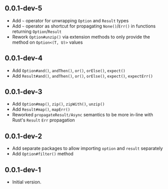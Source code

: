 ## 0.0.1-dev-5

- Add `~` operator for unwrapping `Option` and `Result` types
- Add `~` operator as shortcut for propagating `None()`/`Err()` in functions returning `Option`/`Result`
- Rework `Option#unzip()` via extension methods to only provide the method on `Option<(T, U)>` values

## 0.0.1-dev-4

- Add `Option#and()`, `andThen()`, `or()`, `orElse()`, `expect()`
- Add `Result#and()`, `andThen()`, `or()`, `orElse()`, `expect()`, `expectErr()`

## 0.0.1-dev-3

- Add `Option#map()`, `zip()`, `zipWith()`, `unzip()`
- Add `Result#map()`, `mapErr()`
- Reworked `propagateResult/Async` semantics to be more in-line with Rust's `Result` `Err` propagation

## 0.0.1-dev-2

- Add separate packages to allow importing `option` and `result` separately
- Add `Option#filter()` method

## 0.0.1-dev-1

- Initial version.
